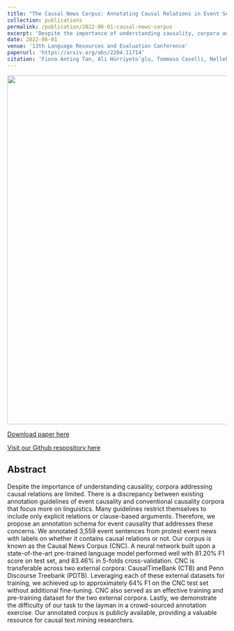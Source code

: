 ```yaml
---
title: "The Causal News Corpus: Annotating Causal Relations in Event Sentences from News"
collection: publications
permalink: /publication/2022-06-01-causal-news-corpus
excerpt: 'Despite the importance of understanding causality, corpora addressing causal relations are limited. There is a discrepancy between existing annotation guidelines of event causality and conventional causality corpora that focus more on linguistics. Many guidelines restrict themselves to include only explicit relations or clause-based arguments. Therefore, we propose an annotation schema for event causality that addresses these concerns. We annotated 3,559 event sentences from protest event news with labels on whether it contains causal relations or not. Our corpus is known as the Causal News Corpus (CNC). A neural network built upon a state-of-the-art pre-trained language model performed well with 81.20% F1 score on test set, and 83.46% in 5-folds cross-validation. CNC is transferable across two external corpora: CausalTimeBank (CTB) and Penn Discourse Treebank (PDTB). Leveraging each of these external datasets for training, we achieved up to approximately 64% F1 on the CNC test set without additional fine-tuning. CNC also served as an effective training and pre-training dataset for the two external corpora. Lastly, we demonstrate the difficulty of our task to the layman in a crowd-sourced annotation exercise. Our annotated corpus is publicly available, providing a valuable resource for causal text mining researchers.'
date: 2022-06-01
venue: '13th Language Resources and Evaluation Conference'
paperurl: 'https://arxiv.org/abs/2204.11714'
citation: 'Fiona Anting Tan, Ali Hürriyeto˘glu, Tommaso Caselli, Nelleke Oostdijk, Tadashi Nomoto, Hansi Hettiarachchi, Iqra Ameer, Onur Uca, Farhana Ferdousi Liza, and Tiancheng Hu. 2022. The Causal News Corpus: Annotating Causal Relations in Event Sentences from News. In Proceedings of the 13th Language Resources and Evaluation Conference, Marseille, France. European Language Resources Association.'
---
```


<img src='../images/posters/CausalNewsCorpus_LREC_2022_POSTER2.png' width=800>


<a href='https://arxiv.org/abs/2204.11714'>Download paper here</a>


<a href='https://github.com/tanfiona/CausalNewsCorpus'>Visit our Github respository here</a>

<h2>Abstract</h2>
Despite the importance of understanding causality, corpora addressing causal relations are limited. There is a discrepancy between existing annotation guidelines of event causality and conventional causality corpora that focus more on linguistics. Many guidelines restrict themselves to include only explicit relations or clause-based arguments. Therefore, we propose an annotation schema for event causality that addresses these concerns. We annotated 3,559 event sentences from protest event news with labels on whether it contains causal relations or not. Our corpus is known as the Causal News Corpus (CNC). A neural network built upon a state-of-the-art pre-trained language model performed well with 81.20% F1 score on test set, and 83.46% in 5-folds cross-validation. CNC is transferable across two external corpora: CausalTimeBank (CTB) and Penn Discourse Treebank (PDTB). Leveraging each of these external datasets for training, we achieved up to approximately 64% F1 on the CNC test set without additional fine-tuning. CNC also served as an effective training and pre-training dataset for the two external corpora. Lastly, we demonstrate the difficulty of our task to the layman in a crowd-sourced annotation exercise. Our annotated corpus is publicly available, providing a valuable resource for causal text mining researchers.
